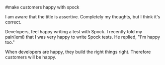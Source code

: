 #make customers happy with spock

I am aware that the title is assertive. Completely my thoughts, but I think it's correct.

Developers, feel happy writing a test with Spock. 
I recently told my pair(lemi) that I was very happy to write Spock tests. He replied, "I'm happy too." 

When developers are happy, they build the right things right. Therefore customers will be happy.